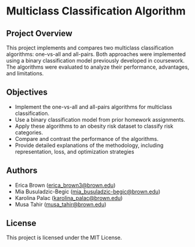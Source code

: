 # Multiclass Classification Algorithm

## Project Overview
This project implements and compares two multiclass classification algorithms: one-vs-all and all-pairs. Both approaches were implemented using a binary classification model previously developed in coursework. The algorithms were evaluated to analyze their performance, advantages, and limitations.

## Objectives
- Implement the one-vs-all and all-pairs algorithms for multiclass classification.
- Use a binary classification model from prior homework assignments.
- Apply these algorithms to an obesity risk dataset to classify risk categories.
- Compare and contrast the performance of the algorithms.
- Provide detailed explanations of the methodology, including representation, loss, and optimization strategies

## Authors
- Erica Brown (erica_brown3@brown.edu) 
- Mia Busuladzic-Begic (mia_busuladzic-begic@brown.edu)
- Karolina Palac (karolina_palac@brown.edu)
- Musa Tahir (musa_tahir@brown.edu)

## License
This project is licensed under the MIT License.
